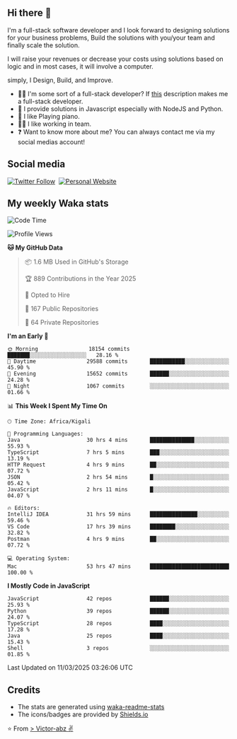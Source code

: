 ## Hi there 👋
I'm a full-stack software developer and I look forward to designing solutions for your business problems, Build the solutions with you/your team and finally scale the solution.

I will raise your revenues or decrease your costs using solutions based on logic and in most cases, it will involve a computer.

simply, I Design, Build, and Improve.

- 👨‍💻 I'm some sort of a full-stack developer? If [this](https://www.w3schools.com/whatis/whatis_fullstack.asp) description makes me a full-stack developer.
- 🌱 I provide solutions in Javascript especially with NodeJS and Python. 
- 🎹 I like Playing piano.
- 👯‍♀️ I like working in team.
- ❓ Want to know more about me? You can always contact me via my social medias account!

## Social media
[![Twitter Follow](https://img.shields.io/twitter/follow/vicky_abz?color=%231DA1F2&label=Twitter&style=for-the-badge&logo=twitter&logoColor=ffffff)](https://twitter.com/vicky_abz)
‎‎ [![Personal Website](https://img.shields.io/static/v1?label=visit&message=victor-abz.com&color=%235F021F&style=for-the-badge)](https://victor-abz.com/)

## My weekly Waka stats
<!--START_SECTION:waka-->
![Code Time](http://img.shields.io/badge/Code%20Time-1%2C265%20hrs%2044%20mins-blue)

![Profile Views](http://img.shields.io/badge/Profile%20Views-0-blue)

**🐱 My GitHub Data** 

> 📦 1.6 MB Used in GitHub's Storage 
 > 
> 🏆 889 Contributions in the Year 2025
 > 
> 💼 Opted to Hire
 > 
> 📜 167 Public Repositories 
 > 
> 🔑 64 Private Repositories 
 > 
**I'm an Early 🐤** 

```text
🌞 Morning                18154 commits       ███████░░░░░░░░░░░░░░░░░░   28.16 % 
🌆 Daytime                29588 commits       ███████████░░░░░░░░░░░░░░   45.90 % 
🌃 Evening                15652 commits       ██████░░░░░░░░░░░░░░░░░░░   24.28 % 
🌙 Night                  1067 commits        ░░░░░░░░░░░░░░░░░░░░░░░░░   01.66 % 
```


📊 **This Week I Spent My Time On** 

```text
🕑︎ Time Zone: Africa/Kigali

💬 Programming Languages: 
Java                     30 hrs 4 mins       ██████████████░░░░░░░░░░░   55.93 % 
TypeScript               7 hrs 5 mins        ███░░░░░░░░░░░░░░░░░░░░░░   13.19 % 
HTTP Request             4 hrs 9 mins        ██░░░░░░░░░░░░░░░░░░░░░░░   07.72 % 
JSON                     2 hrs 54 mins       █░░░░░░░░░░░░░░░░░░░░░░░░   05.42 % 
JavaScript               2 hrs 11 mins       █░░░░░░░░░░░░░░░░░░░░░░░░   04.07 % 

🔥 Editors: 
IntelliJ IDEA            31 hrs 59 mins      ███████████████░░░░░░░░░░   59.46 % 
VS Code                  17 hrs 39 mins      ████████░░░░░░░░░░░░░░░░░   32.82 % 
Postman                  4 hrs 9 mins        ██░░░░░░░░░░░░░░░░░░░░░░░   07.72 % 

💻 Operating System: 
Mac                      53 hrs 47 mins      █████████████████████████   100.00 % 
```

**I Mostly Code in JavaScript** 

```text
JavaScript               42 repos            ██████░░░░░░░░░░░░░░░░░░░   25.93 % 
Python                   39 repos            ██████░░░░░░░░░░░░░░░░░░░   24.07 % 
TypeScript               28 repos            ████░░░░░░░░░░░░░░░░░░░░░   17.28 % 
Java                     25 repos            ████░░░░░░░░░░░░░░░░░░░░░   15.43 % 
Shell                    3 repos             ░░░░░░░░░░░░░░░░░░░░░░░░░   01.85 % 
```




 Last Updated on 11/03/2025 03:26:06 UTC
<!--END_SECTION:waka-->

## Credits
- The stats are generated using [waka-readme-stats](https://github.com/anmol098/waka-readme-stats)
- The icons/badges are provided by [Shields.io](https://shields.io/)

⭐️ From [> Victor-abz ✌](https://victor-abz.com/)
